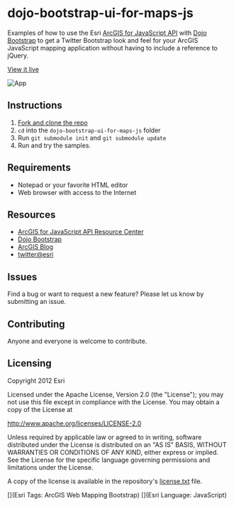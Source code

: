 # dojo-bootstrap-ui-for-maps-js

Examples of how to use the Esri [ArcGIS for JavaScript API](http://developers.arcgis.com/en/javascript/) with [Dojo Bootstrap](http://dojobootstrap.com/) to get a Twitter Bootstrap look and feel for your ArcGIS JavaScript mapping application without having to include a reference to jQuery.

[View it live](http://esri.github.io/dojo-bootstrap-ui-for-maps-js/)

![App](https://raw.github.com/Esri/dojo-bootstrap-ui-for-maps-js/master/dojo-bootstrap-ui-for-maps-js.png)

## Instructions

1. [Fork and clone the repo](https://help.github.com/articles/fork-a-repo)
2. `cd` into the `dojo-bootstrap-ui-for-maps-js` folder
3. Run `git submodule init` and `git submodule update`
4. Run and try the samples.

## Requirements

* Notepad or your favorite HTML editor
* Web browser with access to the Internet

## Resources

* [ArcGIS for JavaScript API Resource Center](http://developers.arcgis.com/en/javascript/)
* [Dojo Bootstrap](http://dojobootstrap.com/)
* [ArcGIS Blog](http://blogs.esri.com/esri/arcgis/)
* [twitter@esri](http://twitter.com/esri)

## Issues

Find a bug or want to request a new feature?  Please let us know by submitting an issue.

## Contributing

Anyone and everyone is welcome to contribute.

## Licensing
Copyright 2012 Esri

Licensed under the Apache License, Version 2.0 (the "License");
you may not use this file except in compliance with the License.
You may obtain a copy of the License at

   http://www.apache.org/licenses/LICENSE-2.0

Unless required by applicable law or agreed to in writing, software
distributed under the License is distributed on an "AS IS" BASIS,
WITHOUT WARRANTIES OR CONDITIONS OF ANY KIND, either express or implied.
See the License for the specific language governing permissions and
limitations under the License.

A copy of the license is available in the repository's [license.txt](https://raw.github.com/Esri/dojo-bootstrap-ui-for-maps-js/master/license.txt) file.

[](Esri Tags: ArcGIS Web Mapping Bootstrap)
[](Esri Language: JavaScript)​
